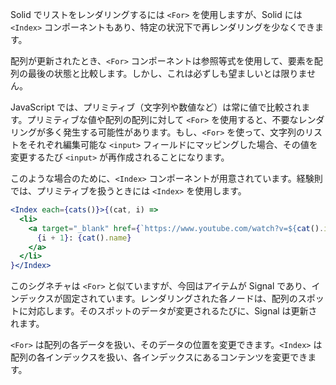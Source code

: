 Solid でリストをレンダリングするには `<For>` を使用しますが、Solid には `<Index>` コンポーネントもあり、特定の状況下で再レンダリングを少なくできます。

配列が更新されたとき、`<For>` コンポーネントは参照等式を使用して、要素を配列の最後の状態と比較します。しかし、これは必ずしも望ましいとは限りません。

JavaScript では、プリミティブ（文字列や数値など）は常に値で比較されます。プリミティブな値や配列の配列に対して `<For>` を使用すると、不要なレンダリングが多く発生する可能性があります。もし、`<For>` を使って、文字列のリストをそれぞれ編集可能な `<input>` フィールドにマッピングした場合、その値を変更するたび `<input>` が再作成されることになります。

このような場合のために、`<Index>` コンポーネントが用意されています。経験則では、プリミティブを扱うときには `<Index>` を使用します。

```jsx
<Index each={cats()}>{(cat, i) =>
  <li>
    <a target="_blank" href={`https://www.youtube.com/watch?v=${cat().id}`}>
      {i + 1}: {cat().name}
    </a>
  </li>
}</Index>
```

このシグネチャは `<For>` と似ていますが、今回はアイテムが Signal であり、インデックスが固定されています。レンダリングされた各ノードは、配列のスポットに対応します。そのスポットのデータが変更されるたびに、Signal は更新されます。

`<For>` は配列の各データを扱い、そのデータの位置を変更できます。`<Index>` は配列の各インデックスを扱い、各インデックスにあるコンテンツを変更できます。
